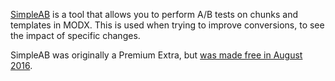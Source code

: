 [SimpleAB](https://modmore.com/extras/simpleab/) is a tool that allows you to perform A/B tests on chunks and templates in MODX. This is used when trying to improve conversions, to see the impact of specific changes. 

SimpleAB was originally a Premium Extra, but [was made free in August 2016](https://modmore.com/blog/2016/simpleab-free/).

